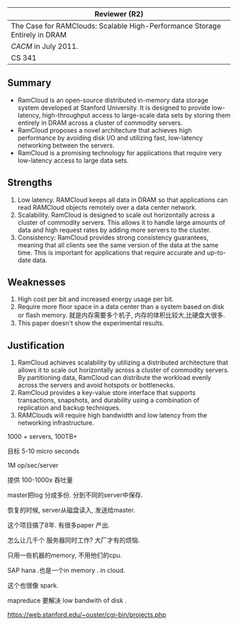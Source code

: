 

| Reviewer **(R2)**                                            |
| ------------------------------------------------------------ |
| The Case for RAMClouds: Scalable High-Performance Storage Entirely in DRAM |
| *CACM* in July 2011.                                         |
| CS  341                                                      |

## Summary 

-  RamCloud is an open-source distributed in-memory data storage system developed at Stanford University. It is designed to provide low-latency, high-throughput access to large-scale data sets by storing them entirely in DRAM across a cluster of commodity servers. 
-  RamCloud proposes a novel architecture that achieves high performance by avoiding disk I/O and utilizing fast, low-latency networking between the servers. 
-  RamCloud is a promising technology for applications that require very low-latency access to large data sets.

## Strengths

1. Low latency. RAMCloud keeps all data in DRAM so that applications can read RAMCloud objects remotely over a data center network.
1. Scalability. RamCloud is designed to scale out horizontally across a cluster of commodity servers. This allows it to handle large amounts of data and high request rates by adding more servers to the cluster.
1. Consistency: RamCloud provides strong consistency guarantees, meaning that all clients see the same version of the data at the same time. This is important for applications that require accurate and up-to-date data.

## Weaknesses

1. High cost per bit and increased energy usage per bit.
2. Require more floor space in a data center than a system based on disk or flash memory.  就是内存需要多个机子, 内存的体积比较大,比硬盘大很多. 
1. This paper doesn't show the experimental results.

## Justification

1. RamCloud achieves scalability by utilizing a distributed architecture that allows it to scale out horizontally across a cluster of commodity servers. By partitioning data, RamCloud can distribute the workload evenly across the servers and avoid hotspots or bottlenecks.
2. RamCloud provides a key-value store interface that supports transactions, snapshots, and durability using a combination of replication and backup techniques.
3. RAMClouds will require high bandwidth and low latency from the networking infrastructure.



1000 + servers,  100TB+

目标 5-10 micro seconds

1M op/sec/server

提供 100-1000x 吞吐量



master把log 分成多份.  分到不同的server中保存. 

恢复的时候, server从磁盘读入, 发送给master. 

这个项目搞了8年. 有很多paper 产出. 

怎么让几千个 服务器同时工作? 大厂才有的烦恼. 

只用一些机器的memory, 不用他们的cpu. 

SAP hana .也是一个in memory . in cloud. 

这个也很像 spark. 

mapreduce 要解决  low bandwith of disk . 

https://web.stanford.edu/~ouster/cgi-bin/projects.php
